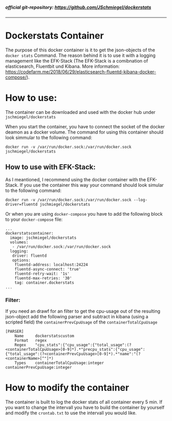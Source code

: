 ##### official git-repository: https://github.com/JSchmiegel/dockerstats
---
# Dockerstats Container 
The purpose of this docker container is it to get the json-objects of the `docker stats` Command. The reason behind it is to use it with a logging management like the EFK-Stack (The EFK-Stack is a comibnation of elasticsearch, Fluentbit und Kibana. More information: https://codefarm.me/2018/06/29/elasticsearch-fluentd-kibana-docker-compose/).

# How to use:
The container can be downloaded and used with the docker hub under `jschmiegel/dockerstats`

When you start the container, you have to connect the socket of the docker deamon as a docker volume. The command for using this container should look simmular to the following command:
```Docker
docker run -v /var/run/docker.sock:/var/run/docker.sock jschmiegel/dockerstats
```

## How to use with EFK-Stack:
As I meantioned, I recommend using the docker container with the EFK-Stack. If you use the container this way your command should look simular to the following command:
```Docker
docker run -v /var/run/docker.sock:/var/run/docker.sock --log-driver=fluentd jschmiegel/dockerstats
```
Or when you are using `docker-compose` you have to add the following block to your `docker-compose` file:
```Docker
...
dockerstatscontainer: 
  image: jschmiegel/dockerstats
  volumes: 
   - /var/run/docker.sock:/var/run/docker.sock
  logging: 
   driver: fluentd
   options: 
    fluentd-address: localhost:24224
    fluentd-async-connect: 'true'
    fluentd-retry-wait: '1s'
    fluentd-max-retries: '30'
    tag: container.dockerstats
...
```

### Filter:
If you need an drawf for an filter to get the cpu-usage out of the resulting json-object add the following parser and subtract in kibana (using a scripted field) the `containerPrevCpuUsage` of the `containerTotalCpuUsage` 
```
[PARSER]
    Name     dockerstatscustom
    Format   regex
    Regex    "cpu_stats":{"cpu_usage":{"total_usage":(?<containerTotalCpuUsage>[0-9]*).*"precpu_stats":{"cpu_usage":{"total_usage":(?<containerPrevCpuUsage>[0-9]*).*"name":"(?<containerName>[^"]*)
    Types    containerTotalCpuUsage:integer containerPrevCpuUsage:integer
```

# How to modify the container
The container is built to log the docker stats of all container every 5 min. If you want to change the intervall you have to build the container by yourself and modify the `crontab.txt` to use the intervall you would like.